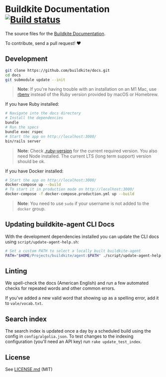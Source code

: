 # Buildkite Documentation [![Build status](https://badge.buildkite.com/b1b9e3ef9d893c087f5e5c0a2d04c258ba393bed2379273f63.svg?branch=main)](https://buildkite.com/buildkite/docs)

The source files for the [Buildkite Documentation](https://buildkite.com/docs).

To contribute, send a pull request! :heart:

## Development

```bash
git clone https://github.com/buildkite/docs.git
cd docs
git submodule update --init
```

> **Note**: If you're having trouble with an installation on an M1 Mac, use [rbenv](https://github.com/rbenv/rbenv) instead of the Ruby version provided by macOS or Homebrew.

If you have Ruby installed:

```bash
# Navigate into the docs directory
# Install the dependencies
bundle
# Run the specs
bundle exec rspec
# Start the app on http://localhost:3000/
bin/rails server
```

> **Note**: Check [.ruby-version](.ruby-version) for the current required version. You also need Node installed. The current LTS (long term support) version should be ok.

If you have Docker installed:

```bash
# Start the app on http://localhost:3000/
docker-compose up --build
# To start it in production mode on http://localhost:3000/
docker-compose -f docker-compose.production.yml up --build
```

> **Note**: You need to use `sudo` if your username is not added to the `docker` group.

## Updating buildkite-agent CLI Docs

With the development dependencies installed you can update the CLI docs using
`script/update-agent-help.sh`:

```bash
# Set a custom PATH to select a locally built buildkite-agent
PATH="$HOME/Projects/buildkite/agent:$PATH" ./script/update-agent-help.sh
```

## Linting

We spell-check the docs (American English) and run a few automated checks for repeated words and other common errors.

If you've added a new valid word that showing up as a spelling error, add it to `vale/vocab.txt`.

## Search index

The search index is updated once a day by a scheduled build using the config in `config/algolia.json`.
To test changes to the indexing configuration (you'll need an API key) run `rake update_test_index`.


## License

See [LICENSE.md](LICENSE.md) (MIT)
